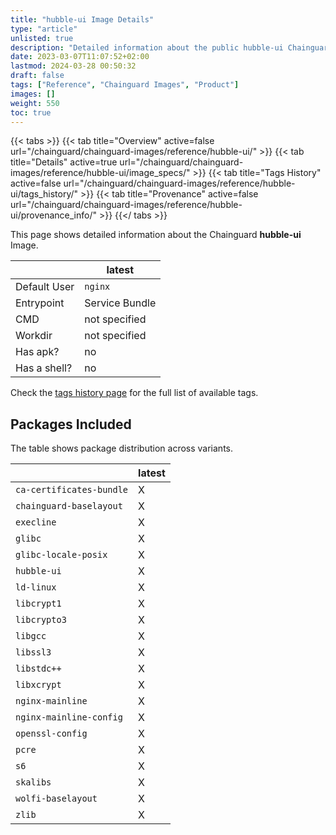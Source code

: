 ```yaml
---
title: "hubble-ui Image Details"
type: "article"
unlisted: true
description: "Detailed information about the public hubble-ui Chainguard Image."
date: 2023-03-07T11:07:52+02:00
lastmod: 2024-03-28 00:50:32
draft: false
tags: ["Reference", "Chainguard Images", "Product"]
images: []
weight: 550
toc: true
---
```


{{< tabs >}}
{{< tab title="Overview" active=false url="/chainguard/chainguard-images/reference/hubble-ui/" >}}
{{< tab title="Details" active=true url="/chainguard/chainguard-images/reference/hubble-ui/image_specs/" >}}
{{< tab title="Tags History" active=false url="/chainguard/chainguard-images/reference/hubble-ui/tags_history/" >}}
{{< tab title="Provenance" active=false url="/chainguard/chainguard-images/reference/hubble-ui/provenance_info/" >}}
{{</ tabs >}}

This page shows detailed information about the Chainguard **hubble-ui** Image.

|              | latest         |
|--------------|----------------|
| Default User | `nginx`        |
| Entrypoint   | Service Bundle |
| CMD          | not specified  |
| Workdir      | not specified  |
| Has apk?     | no             |
| Has a shell? | no             |

Check the [tags history page](/chainguard/chainguard-images/reference/hubble-ui/tags_history/) for the full list of available tags.

## Packages Included
The table shows package distribution across variants.

|                          | latest |
|--------------------------|--------|
| `ca-certificates-bundle` | X      |
| `chainguard-baselayout`  | X      |
| `execline`               | X      |
| `glibc`                  | X      |
| `glibc-locale-posix`     | X      |
| `hubble-ui`              | X      |
| `ld-linux`               | X      |
| `libcrypt1`              | X      |
| `libcrypto3`             | X      |
| `libgcc`                 | X      |
| `libssl3`                | X      |
| `libstdc++`              | X      |
| `libxcrypt`              | X      |
| `nginx-mainline`         | X      |
| `nginx-mainline-config`  | X      |
| `openssl-config`         | X      |
| `pcre`                   | X      |
| `s6`                     | X      |
| `skalibs`                | X      |
| `wolfi-baselayout`       | X      |
| `zlib`                   | X      |

